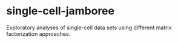 # single-cell-jamboree

Exploratory analyses of single-cell data sets using different matrix
factorization approaches. 






